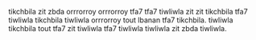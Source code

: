 tikchbila zit zbda orrrorroy orrrorroy tfa7 tfa7 tiwliwla zit zit tikchbila tfa7 tiwliwla tikchbila tiwliwla orrrorroy tout lbanan tfa7 tikchbila. tiwliwla tikchbila tout tfa7 zit tiwliwla tfa7 tiwliwla tiwliwla zit zbda tiwliwla.